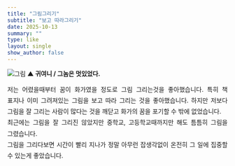 ```yaml
---
title: "그림그리기"
subtitle: "보고 따라그리기"
date: 2025-10-13
summary: ""
type: like
layout: single
show_author: false
---
```


![그림](hslike/drawing.jpg)
**▲ 귀여니 / 그놈은 멋있었다.**<br>
<div style="text-align: justify; text-justify: inter-word; line-height: 1.8; word-break: keep-all; hyphens: auto;">
저는 어렸을때부터 꿈이 화가였을 정도로 그림 그리는것을 좋아했습니다.
특히 책 표지나 이미 그려져있는 그림을 보고 따라 그리는 것을 좋아했습니다. 하지만 저보다 그림을 잘 그리는 사람이 많다는 것을 깨닫고 화가의 꿈을 포기할 수 밖에 없었습니다.
<br>
최근에는 그림을 잘 그리진 않았지만 중학교, 고등학교때까지만 해도 틈틈히 그림을 그렸습니다.
<br>
그림을 그리다보면 시간이 빨리 지나가 정말 아무런 잡생각없이 온전히 그 일에 집중할 수 있는게 좋았습니다. 
</div>
